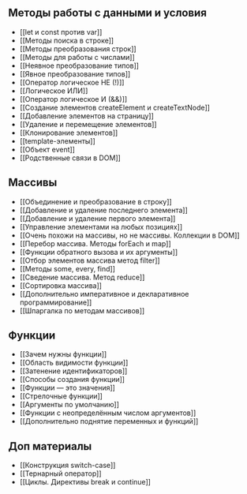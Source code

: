 ## Методы работы с данными и условия
* [[let и const против var]]
* [[Методы поиска в строке]]
* [[Методы преобразования строк]]
* [[Методы для работы с числами]]
* [[Неявное преобразование типов]]
* [[Явное преобразование типов]]
* [[Оператор логическое НЕ (!)]]
* [[Логическое ИЛИ]]
* [[Оператор логическое И (&&)]]
* [[Создание элементов  createElement и createTextNode]]
* [[Добавление элементов на страницу]]
* [[Удаление и перемещение элементов]]
* [[Клонирование элементов]]
* [[template-элементы]]
* [[Объект event]]
* [[Родственные связи в DOM]]

## Массивы
* [[Объединение и преобразование в строку]]
* [[Добавление и удаление последнего элемента]]
* [[Добавление и удаление первого элемента]]
* [[Управление элементами на любых позициях]]
* [[Очень похожи на массивы, но не массивы. Коллекции в DOM]]
* [[Перебор массива. Методы forEach и map]]
* [[Функции обратного вызова и их аргументы]]
* [[Отбор элементов массива метод filter]]
* [[Методы some, every, find]]
* [[Сведение массива. Метод reduce]]
* [[Сортировка массива]]
* [[Дополнительно императивное и декларативное программирование]]
* [[Шпаргалка по методам массивов]]

## Функции
* [[Зачем нужны функции]]
* [[Область видимости функции]]
* [[Затенение идентификаторов]]
* [[Способы создания функции]]
* [[Функции — это значения]]
* [[Стрелочные функции]]
* [[Аргументы по умолчанию]]
* [[Функции с неопределённым числом аргументов]]
* [[Дополнительно поднятие переменных и функций]]

## Доп материалы
* [[Конструкция switch-case]]
* [[Тернарный оператор]]
* [[Циклы. Директивы break и continue]]